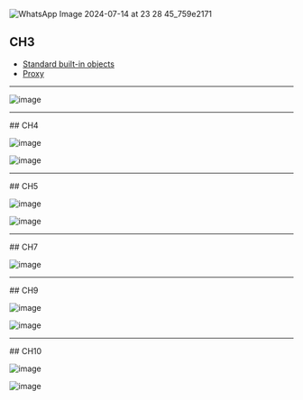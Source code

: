 ![WhatsApp Image 2024-07-14 at 23 28 45_759e2171](https://github.com/user-attachments/assets/d3e132fc-1f5d-4c2a-be55-685667445abe)


## CH3

- [Standard built-in objects](https://developer.mozilla.org/en-US/docs/Web/JavaScript/Reference/Global_Objects/String) 
- [Proxy](https://developer.mozilla.org/en-US/docs/Web/JavaScript/Reference/Global_Objects/Proxy) 

<hr/>

![image](https://github.com/user-attachments/assets/a9fe1081-9d9e-4ea0-8944-1e092c2eebe2)

<hr/>
## CH4

![image](https://github.com/user-attachments/assets/eda302b8-a3c5-445e-b6ee-1d7dcfd9c2e5)


![image](https://github.com/user-attachments/assets/702521af-f068-4309-aa12-e9d7d601c6c8)

<hr/>
## CH5

![image](https://github.com/user-attachments/assets/0275d998-efd3-4176-a523-9af108e82cfc)

![image](https://github.com/user-attachments/assets/9d8c788e-9ade-41c0-939f-d0f36403afdb)


<hr/>
## CH7

![image](https://github.com/user-attachments/assets/ef0e119d-6a64-4f9a-a69d-efdbc4fffbba)


<hr/>
## CH9

![image](https://github.com/user-attachments/assets/11f08463-1bcf-4eb4-a3bc-515274104fd7)


![image](https://github.com/user-attachments/assets/97baead5-679e-449f-81af-be53fe125ad8)


<hr/>
## CH10

![image](https://github.com/user-attachments/assets/841ac3aa-23b3-4e38-a04e-3df06129d296)


![image](https://github.com/user-attachments/assets/ca171417-3958-4e49-ac1e-464d9b03c347)

